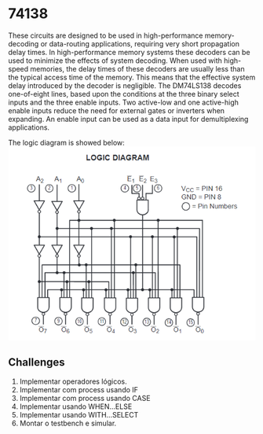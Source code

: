 # 74138
These circuits  are  designed  to  be  used in   high-performance   memory-decoding   or   data-routing applications,  requiring  very  short  propagation  delay  times. In high-performance memory systems these decoders can be used to minimize the effects of system decoding. When used  with  high-speed  memories,  the  delay  times  of  these decoders  are  usually  less  than  the  typical  access  time  of the  memory.  This  means  that  the  effective  system  delay introduced by the decoder is negligible.
The  DM74LS138  decodes  one-of-eight  lines,  based  upon the  conditions  at  the  three  binary  select  inputs  and  the three  enable  inputs.  Two  active-low  and  one  active-high enable inputs reduce the need for external gates or inverters  when  expanding. An enable input can be used as a data input for demultiplexing applications.

The logic diagram is showed below:
![Logic diagram](docs/logic_diagram.PNG)

## Challenges
1. Implementar operadores lógicos.
1. Implementar com process usando IF
1. Implementar com process usando CASE
1. Implementar usando WHEN…ELSE
1. Implementar usando WITH…SELECT
1. Montar o testbench e simular.
